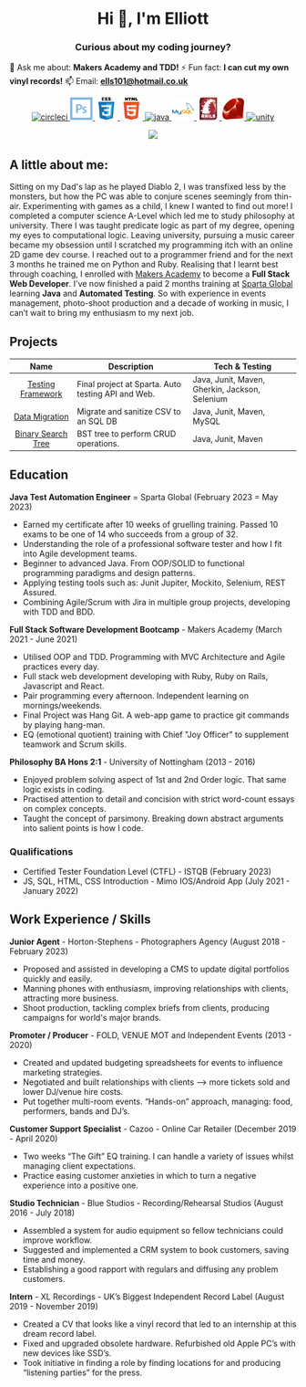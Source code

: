 <h1 align="center">Hi 👋, I'm Elliott</h1>

<h3 align="center"> Curious about my coding journey? </h3>

💬 Ask me about: **Makers Academy and TDD!** ⚡ Fun fact: **I can cut my own vinyl records!** 📫  Email:  **ells101@hotmail.co.uk**

<p align="center"> <a href="https://circleci.com" target="_blank" rel="noreferrer"> <img src="https://www.vectorlogo.zone/logos/circleci/circleci-icon.svg" alt="circleci" width="40" height="40"/> </a> <a href="https://www.photoshop.com/en" target="_blank" rel="noreferrer"> <img src="https://raw.githubusercontent.com/devicons/devicon/master/icons/photoshop/photoshop-line.svg" alt="photoshop" width="40" height="40"/> </a> <a href="https://www.w3schools.com/css/" target="_blank" rel="noreferrer"> <img src="https://raw.githubusercontent.com/devicons/devicon/master/icons/css3/css3-original-wordmark.svg" alt="css3" width="40" height="40"/> </a> 
 <a href="https://www.w3.org/html/" target="_blank" rel="noreferrer"> <img src="https://raw.githubusercontent.com/devicons/devicon/master/icons/html5/html5-original-wordmark.svg" alt="html5" width="40" height="40"/> </a>  <a href="https://java.com/" target="_blank" rel="noreferrer"> <img src=https://www.vectorlogo.zone/logos/java/java-icon.svg alt="java" width="40" height="40"/> </a>    <a href="https://www.mysql.com/" target="_blank" rel="noreferrer"> <img src="https://raw.githubusercontent.com/devicons/devicon/master/icons/mysql/mysql-original-wordmark.svg" alt="mysql" width="40" height="40"/> </a>  <a href="https://rubyonrails.org" target="_blank" rel="noreferrer"> <img src="https://raw.githubusercontent.com/devicons/devicon/master/icons/rails/rails-original-wordmark.svg" alt="rails" width="40" height="40"/> </a>  <a href="https://www.ruby-lang.org/en/" target="_blank" rel="noreferrer"> <img src="https://raw.githubusercontent.com/devicons/devicon/master/icons/ruby/ruby-original.svg" alt="ruby" width="40" height="40"/> </a><a href="https://unity.com/" target="_blank" rel="noreferrer"> <img src="https://www.vectorlogo.zone/logos/unity3d/unity3d-icon.svg" alt="unity" width="40" height="40"/> </a> </p>

<div align="center"> <img src="https://www.codewars.com/users/ells101/badges/large"/> </div>

## A little about me:

Sitting on my Dad's lap as he played Diablo 2, I was transfixed less by the monsters, but how the PC was able to conjure scenes seemingly from thin-air. Experimenting with games as a child, I knew I wanted to find out more! I completed a computer science A-Level which led me to study philosophy at university. There I was taught predicate logic as part of my degree, opening my eyes to computational logic. Leaving university, pursuing a music career became my obsession until I scratched my programming itch with an online 2D game dev course. I reached out to a programmer friend and for the next 3 months he trained me on Python and Ruby. Realising that I learnt best through coaching, I enrolled with [Makers Academy](https://makers.tech/) to become a **Full Stack Web Developer**. I've now finished a paid 2 months training at [Sparta Global](https://spartaglobal.com/) learning **Java** and **Automated Testing**. So with experience in events management, photo-shoot production and a decade of working in music, I can’t wait to bring my enthusiasm to my next job.

## Projects

|Name|Description|Tech & Testing|
|:----:|-----------|------------|
|[Testing Framework](https://github.com/ells101/Web-And-API-Testing-Framework)|Final project at Sparta. Auto testing API and Web. |Java, Junit, Maven, Gherkin, Jackson, Selenium|
|[Data Migration](https://https://github.com/ells101/CSV-Data-Migration-Sparta)|Migrate and sanitize CSV to an SQL DB| Java, Junit, Maven, MySQL |
|[Binary Search Tree](https://github.com/ells101/BinarySearchTreeProject)|BST tree to perform CRUD operations.|Java, Junit, Maven|

## Education

**Java Test Automation Engineer** = Sparta Global (February 2023 = May 2023)

- Earned my certificate after 10 weeks of gruelling training. Passed 10 exams to be one of 14 who succeeds from a group of 32.
- Understanding the role of a professional software tester and how I fit into Agile development teams.
- Beginner to advanced Java. From OOP/SOLID to functional programming paradigms and design patterns.
- Applying testing tools such as: Junit Jupiter, Mockito, Selenium, REST Assured.
- Combining Agile/Scrum with Jira in multiple group projects, developing with TDD and BDD.


**Full Stack Software Development Bootcamp** - Makers Academy (March 2021 - June 2021)

- Utilised OOP and TDD. Programming with MVC Architecture and Agile practices every day.
- Full stack web development developing with Ruby, Ruby on Rails, Javascript and React.
- Pair programming every afternoon. Independent learning on mornings/weekends.
- Final Project was Hang Git. A web-app game to practice git commands by playing hang-man.
- EQ (emotional quotient) training with Chief "Joy Officer” to supplement teamwork and Scrum skills.

**Philosophy BA Hons 2:1** - University of Nottingham (2013 - 2016)

- Enjoyed problem solving aspect of 1st and 2nd Order logic. That same logic exists in coding.
- Practised attention to detail and concision with strict word-count essays on complex concepts.
- Taught the concept of parsimony. Breaking down abstract arguments into salient points is how I code.

### Qualifications

- Certified Tester Foundation Level (CTFL) - ISTQB (February 2023)
- JS, SQL, HTML, CSS Introduction - Mimo IOS/Android App (July 2021 - January 2022)

## Work Experience / Skills

**Junior Agent** - Horton-Stephens - Photographers Agency (August 2018 - February 2023)

- Proposed and assisted in developing a CMS to update digital portfolios quickly and easily.
- Manning phones with enthusiasm, improving relationships with clients, attracting more business.
- Shoot production, tackling complex briefs from clients, producing campaigns for world's major brands.

**Promoter / Producer**  - FOLD, VENUE MOT and Independent Events (2013 - 2020)

- Created and updated budgeting spreadsheets for events to influence marketing strategies.
- Negotiated and built relationships with clients —> more tickets sold and lower DJ/venue hire costs.
- Put together multi-room events. “Hands-on” approach, managing: food, performers, bands and DJ’s.

**Customer Support Specialist** - Cazoo - Online Car Retailer (December 2019 - April 2020)

- Two weeks “The Gift” EQ training. I can handle a variety of issues whilst managing client expectations.
- Practice easing customer anxieties in which to turn a negative experience into a positive one.

**Studio Technician** - Blue Studios - Recording/Rehearsal Studios (August 2016 - July 2018)

- Assembled a system for audio equipment so fellow technicians could improve workflow.
- Suggested and implemented a CRM system to book customers, saving time and money.
- Establishing a good rapport with regulars and diffusing any problem customers.

**Intern** - XL Recordings - UK’s Biggest Independent Record Label (August 2019 - November 2019)

- Created a CV that looks like a vinyl record that led to an internship at this dream record label.
- Fixed and upgraded obsolete hardware. Refurbished old Apple PC’s with new devices like SSD’s.
- Took initiative in finding a role by finding locations for and producing “listening parties” for the press.
